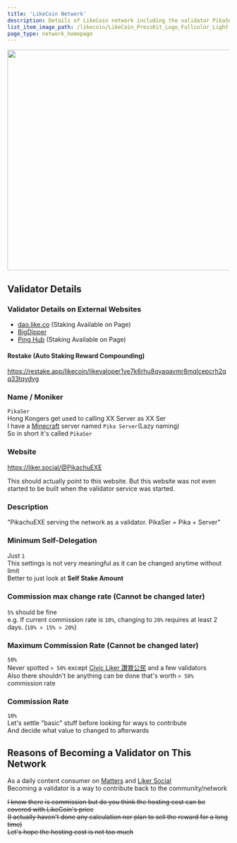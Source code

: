 ```yaml
---
title: 'LikeCoin Network'
description: Details of LikeCoin network including the validator PikaSer
list_item_image_path: /likecoin/LikeCoin_PressKit_Logo_Fullcolor_Light.svg
page_type: network_homepage
---
```


<img src="/likecoin/1696.png" width=1500 height=500 placeholder="300,100"></img>

## Validator Details

### Validator Details on External Websites
- [dao.like.co](https://dao.like.co/validators/likevaloper1ve7k6rhu8qyaqavmr8mqlcepcrh2qq33tqydvg) (Staking Available on Page)
- [BigDipper](https://bigdipper.live/likecoin/validators/likevaloper1ve7k6rhu8qyaqavmr8mqlcepcrh2qq33tqydvg)
- [Ping Hub](https://ping.pub/likecoin/staking/likevaloper1ve7k6rhu8qyaqavmr8mqlcepcrh2qq33tqydvg) (Staking Available on Page)

#### Restake (Auto Staking Reward Compounding)
https://restake.app/likecoin/likevaloper1ve7k6rhu8qyaqavmr8mqlcepcrh2qq33tqydvg

### Name / Moniker
`PikaSer`  
Hong Kongers get used to calling XX Server as XX Ser  
I have a [Minecraft](https://www.minecraft.net) server named `Pika Server`(Lazy naming)  
So in short it's called `PikaSer`  

### Website
https://liker.social/@PikachuEXE

This should actually point to this website. But this website was not even started to be built when the validator service was started.

### Description
"PikachuEXE serving the network as a validator. PikaSer = Pika + Server"

### Minimum Self-Delegation
Just `1`  
This settings is not very meaningful as it can be changed anytime without limit  
Better to just look at **Self Stake Amount**  

### Commission max change rate (Cannot be changed later)
`5%` should be fine  
e.g. If current commission rate is `10%`, changing to `20%` requires at least 2 days. (`10% > 15% > 20%`)  

### Maximum Commission Rate (Cannot be changed later)
`50%`  
Never spotted `> 50%` except [Civic Liker 讚賞公民](https://bigdipper.live/likecoin/validators/likevaloper1jxpfche2386a6m0kvfpj6xq9zlrjtuqwz2rnug) and a few validators  
Also there shouldn't be anything can be done that's worth `> 50%` commission rate  

### Commission Rate
`10%`  
Let's settle "basic" stuff before looking for ways to contribute  
And decide what value to changed to afterwards  


## Reasons of Becoming a Validator on This Network

As a daily content consumer on [Matters](https://matters.news) and [Liker Social](https://liker.social/)  
Becoming a validator is a way to contribute back to the community/network  

~~I know there is commission but do you think the hosting cost can be covered with LikeCoin's price~~  
~~(I actually haven't done any calculation nor plan to sell the reward for a long time)~~  
~~Let's hope the hosting cost is not too much~~  
